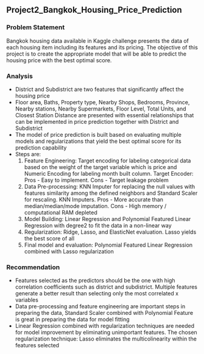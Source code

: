 ## Project2_Bangkok_Housing_Price_Prediction

### Problem Statement

Bangkok housing data available in Kaggle challenge presents the data of each housing item including its features and its pricing. The objective of this project is to create the appropriate model that will be able to predict the housing price with the best optimal score.

### Analysis
- District and Subdistrict are two features that significantly affect the housing price
- Floor area, Baths, Property type, Nearby Shops, Bedrooms, Province, Nearby stations, Nearby Supermarkets, Floor Level, Total Units, and Closest Station Distance are presented with essential relationships that can be implemented in price prediction together with District and Subdistrict
- The model of price prediction is built based on evaluating multiple models and regularizations that yield the best optimal score for its prediction capability
- Steps are:
  1. Feature Engineering: Target encoding for labeling categorical data based on the weight of the target variable which is price and Numeric Encoding for labeling month built column. Target Encoder: Pros - Easy to implement. Cons - Target leakage problem
  2. Data Pre-processing: KNN Imputer for replacing the null values with features similarity among the defined neighbors and Standard Scaler for rescaling. KNN Imputers. Pros - More accurate than median/median/mode imputation. Cons - High memory / computational RAM depleted
  3. Model Building: Linear Regression and Polynomial Featured Linear Regression with degree2 to fit the data in a non-linear way
  4. Regularization: Ridge, Lasso, and ElasticNet evaluation. Lasso yields the best score of all
  5. Final model and evaluation: Polynomial Featured Linear Regression combined with Lasso regularization

### Recommendation
- Features selected as the predictors should be the one with high correlation coefficients such as district and subdistrict. Multiple features generate a better result than selecting only the most correlated x variables
- Data pre-processing and feature engineering are important steps in preparing the data, Standard Scaler combined with Polynomial Feature is great in preparing the data for model fitting
- Linear Regression combined with regularization techniques are needed for model improvement by eliminating unimportant features. The chosen regularization technique: Lasso eliminates the multicolinearity within the features selected

           
